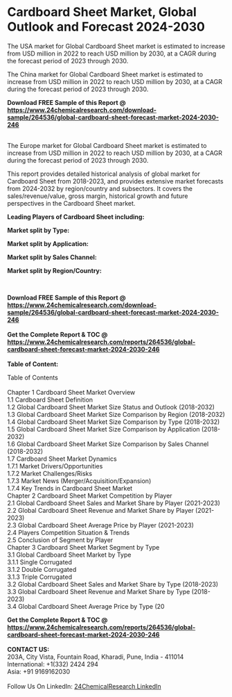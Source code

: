<h1>Cardboard Sheet Market, Global Outlook and Forecast 2024-2030</h1><p>The USA market for Global Cardboard Sheet market is estimated to increase from USD million in 2022 to reach USD million by 2030, at a CAGR during the forecast period of 2023 through 2030.</p><p>
</p><p>The China market for Global Cardboard Sheet market is estimated to increase from USD million in 2022 to reach USD million by 2030, at a CAGR during the forecast period of 2023 through 2030.</p><div><b>Download FREE Sample of this Report @ 
            <a href="https://www.24chemicalresearch.com/download-sample/264536/global-cardboard-sheet-forecast-market-2024-2030-246">
            https://www.24chemicalresearch.com/download-sample/264536/global-cardboard-sheet-forecast-market-2024-2030-246</a></b></div><br><p>
</p><p>The Europe market for Global Cardboard Sheet market is estimated to increase from USD million in 2022 to reach USD million by 2030, at a CAGR during the forecast period of 2023 through 2030.</p><p>
</p><p>
This report provides detailed historical analysis of global market for Cardboard Sheet from 2018-2023, and provides extensive market forecasts from 2024-2032 by region/country and subsectors. It covers the sales/revenue/value, gross margin, historical growth and future perspectives in the Cardboard Sheet market.</p><p>
</p><p>
<strong>Leading Players of Cardboard Sheet including:</strong></p><p>
</p><p>
<strong>Market split by Type:</strong></p><p>
</p><p>
<strong>Market split by Application:</strong></p><p>
</p><p>
<strong>Market split by Sales Channel:</strong></p><p>
</p><p>
<strong>Market split by Region/Country:</strong></p><p>
</p><p>
 </p><div><b>Download FREE Sample of this Report @ 
            <a href="https://www.24chemicalresearch.com/download-sample/264536/global-cardboard-sheet-forecast-market-2024-2030-246">
            https://www.24chemicalresearch.com/download-sample/264536/global-cardboard-sheet-forecast-market-2024-2030-246</a></b></div><br><div><b>Get the Complete Report & TOC @ 
            <a href="https://www.24chemicalresearch.com/reports/264536/global-cardboard-sheet-forecast-market-2024-2030-246">
            https://www.24chemicalresearch.com/reports/264536/global-cardboard-sheet-forecast-market-2024-2030-246</a></b></div><br>
            <b>Table of Content:</b><p>Table of Contents<br />
<br />
Chapter 1 Cardboard Sheet Market Overview<br />
    1.1 Cardboard Sheet Definition<br />
    1.2 Global Cardboard Sheet Market Size Status and Outlook (2018-2032)<br />
    1.3 Global Cardboard Sheet Market Size Comparison by Region (2018-2032)<br />
    1.4 Global Cardboard Sheet Market Size Comparison by Type (2018-2032)<br />
    1.5 Global Cardboard Sheet Market Size Comparison by Application (2018-2032)<br />
    1.6 Global Cardboard Sheet Market Size Comparison by Sales Channel (2018-2032)<br />
    1.7 Cardboard Sheet Market Dynamics<br />
        1.7.1 Market Drivers/Opportunities<br />
        1.7.2 Market Challenges/Risks<br />
        1.7.3 Market News (Merger/Acquisition/Expansion)<br />
        1.7.4 Key Trends in Cardboard Sheet Market<br />
Chapter 2 Cardboard Sheet Market Competition by Player<br />
    2.1 Global Cardboard Sheet Sales and Market Share by Player (2021-2023)<br />
    2.2 Global Cardboard Sheet Revenue and Market Share by Player (2021-2023)<br />
    2.3 Global Cardboard Sheet Average Price by Player (2021-2023)<br />
    2.4 Players Competition Situation & Trends<br />
    2.5 Conclusion of Segment by Player<br />
Chapter 3 Cardboard Sheet Market Segment by Type<br />
    3.1 Global Cardboard Sheet Market by Type<br />
        3.1.1 Single Corrugated<br />
        3.1.2 Double Corrugated<br />
        3.1.3 Triple Corrugated<br />
    3.2 Global Cardboard Sheet Sales and Market Share by Type (2018-2023)<br />
    3.3 Global Cardboard Sheet Revenue and Market Share by Type (2018-2023)<br />
    3.4 Global Cardboard Sheet Average Price by Type (20</p><div><b>Get the Complete Report & TOC @ 
            <a href="https://www.24chemicalresearch.com/reports/264536/global-cardboard-sheet-forecast-market-2024-2030-246">
            https://www.24chemicalresearch.com/reports/264536/global-cardboard-sheet-forecast-market-2024-2030-246</a></b></div><br><b>CONTACT US:</b><br>
            203A, City Vista, Fountain Road, Kharadi, Pune, India - 411014<br>
            International: +1(332) 2424 294<br>
            Asia: +91 9169162030 <br><br>
            Follow Us On LinkedIn: <a href="https://www.linkedin.com/company/24chemicalresearch/">24ChemicalResearch LinkedIn</a>